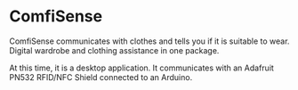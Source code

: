 # ComfiSense

ComfiSense communicates with clothes and tells you if it is suitable to wear. Digital wardrobe and clothing assistance in one package.

At this time, it is a desktop application. It communicates with an Adafruit PN532 RFID/NFC Shield connected to an Arduino. 

